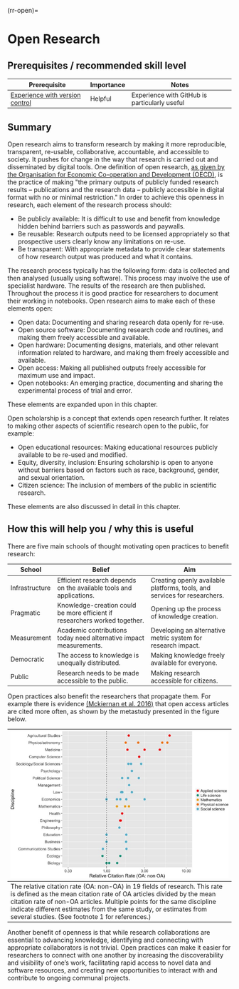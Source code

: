 (rr-open)=
# Open Research

## Prerequisites / recommended skill level

| Prerequisite | Importance | Notes |
| -------------|----------|------|
| [Experience with version control](./version-control) | Helpful | Experience with GitHub is particularly useful |

## Summary

Open research aims to transform research by making it more reproducible, transparent, re-usable, collaborative, accountable, and accessible to society. It pushes for change in the way that research is carried out and disseminated by digital tools. One definition of open research, [as given by the Organisation for Economic Co-operation and Development (OECD)](https://www.fct.pt/dsi/docs/Making_Open_Science_a_Reality.pdf "Making Open Science a Reality, OECD Science, Technology and Industry Policy Papers No. 25"), is the practice of making "the primary outputs of publicly funded research results – publications and the research data – publicly accessible in digital format with no or minimal restriction." In order to achieve this openness in research, each element of the research process should:

- Be publicly available: It is difficult to use and benefit from knowledge hidden behind barriers such as passwords and paywalls.
- Be reusable: Research outputs need to be licensed appropriately so that prospective users clearly know any limitations on re-use.
- Be transparent: With appropriate metadata to provide clear statements of how research output was produced and what it contains.

The research process typically has the following form: data is collected and then analysed (usually using software). This process may involve the use of specialist hardware. The results of the research are then published. Throughout the process it is good practice for researchers to document their working in notebooks. Open research aims to make each of these elements open:

- Open data: Documenting and sharing research data openly for re-use.
- Open source software: Documenting research code and routines, and making them freely accessible and available.
- Open hardware: Documenting designs, materials, and other relevant information related to hardware, and making them freely accessible and available.
- Open access: Making all published outputs freely accessible for maximum use and impact.
- Open notebooks: An emerging practice, documenting and sharing the experimental process of trial and error.

These elements are expanded upon in this chapter.

Open scholarship is a concept that extends open research further. It relates to making other aspects of scientific research open to the public, for example:

- Open educational resources: Making educational resources publicly available to be re-used and modified.
- Equity, diversity, inclusion: Ensuring scholarship is open to anyone without barriers based on factors such as race, background, gender, and sexual orientation.
- Citizen science: The inclusion of members of the public in scientific research.

These elements are also discussed in detail in this chapter.

## How this will help you / why this is useful

There are five main schools of thought motivating open practices to benefit research:

| School                     | Belief               | Aim                                               |
| -------------------------- | -------------------- | ------------------------------------------------- |
| Infrastructure | Efficient research depends on the available tools and applications. | Creating openly available platforms, tools, and services for researchers. |
| Pragmatic | Knowledge-creation could be more efficient if researchers worked together. | Opening up the process of knowledge creation. |
| Measurement | Academic contributions today need alternative impact measurements. | Developing an alternative metric system for research impact. |
| Democratic | The access to knowledge is unequally distributed. | Making knowledge freely available for everyone. |
| Public | Research needs to be made accessible to the public. | Making research accessible for citizens. |

Open practices also benefit the researchers that propagate them. For example there is evidence [(Mckiernan et al. 2016)](https://elifesciences.org/articles/16800) that open access articles are cited more often, as shown by the metastudy presented in the figure below.


| ![open_access_citations](../figures/open_access_citations.jpg) |
| -----------------------------------------------------|
| The relative citation rate (OA: non-OA) in 19 fields of research. This rate is defined as the mean citation rate of OA articles divided by the mean citation rate of non-OA articles. Multiple points for the same discipline indicate different estimates from the same study, or estimates from several studies. (See footnote 1 for references.) |

Another benefit of openness is that while research collaborations are essential to advancing knowledge, identifying and connecting with appropriate collaborators is not trivial. Open practices can make it easier for researchers to connect with one another by increasing the discoverability and visibility of one’s work, facilitating rapid access to novel data and software resources, and creating new opportunities to interact with and contribute to ongoing communal projects.
